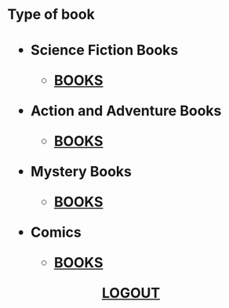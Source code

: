 <html>
<h1>Type of book<h1>
<body>
<ul>
<li>Science Fiction Books</li>
<ul>
<li><a href="fictional.md">BOOKS</a></li></ul></ul>
<ul>
<li>Action and Adventure Books</li>
<ul>
<li><a href="Action&adventure.md">BOOKS</a></li></ul></ul>
<ul>
<li>Mystery Books</li>
<ul>
<li><a href="Mystery.md">BOOKS</a></li></ul></ul>
<ul>
<li>Comics</li>
<ul>
<li><a href="Comics.md">
BOOKS</a></li></ul></ul>
<center>
<a href="file:///D:/b11/pirple/login.html">LOGOUT</a>
</center>
</body>
</html>
